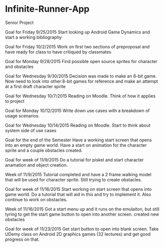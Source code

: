 # Infinite-Runner-App
Senior Project 


Goal for Friday 9/25/2015
  Start looking up Android Game Dynamics and start a working bibliography 

Goal for Friday 10/2/2015
  Work on first two sections of preproposal and have ready for class to have critiqued by classmates
  
Goal for Monday 9/28/2015
  Find possible open source sprites for character and obstacles
  
Goal for Wednesday 9/30/2015
  Decision was made to make an 8-bit game.  Now need to look into other 8-bit games for reference and make an attempt at a first   draft character sprite
  
Goal for Wednesday 10/7/2015
  Reading on Moodle. Think of how it applies to project
  
Goal for Monday 10/12/2015
  Write down use cases with a breakdown of usage scenarios.
  
Goal for Wednesday 10/14/2015
  Reading on Moodle. Start to think about system side of use cases



Goal for the end of the Semester
  Have a working start screen that opens into an empty game world.  Have a start on animation for the character sprite and a    couple obstacles created.   
  
  
Goal for week of 11/9/2015
  Do a tutorial for piskel and start character anamation and object creation.

Week of 11/9/2015
  Tutorial completed and have a 2 frame walking model that will be used for character sprite.  Still trying to create           obstacles.
  
Goal for week of 11/16/2015
  Start working on start screen that opens into game world.  Do a tutorial that will aid in this and try to implement it.       Also continue to work on obstacles.

Week of 11/16/2015
  Got a start menu up and it runs on the emulaiton, but still tyring to get the start game button to open into another screen.   created new obstacles 
  
Goal for week of 11/23/2015
  Get start button to open into blank screen.  Take UDemy class on Android 2D graphics games (32 lectures) and get good         progress on that.  
